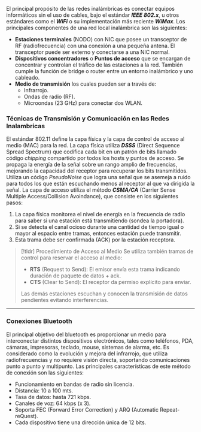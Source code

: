 El principal propósito de las redes inalámbricas es conectar equipos informáticos sin el uso de cables, bajo el estándar ***IEEE 802.x***, u otros estándares como el ***WiFi*** o su implementación más reciente ***WiMax***.
Los principales componentes de una red local inalámbrica son las siguientes:
- **Estaciones terminales** (NODO) con NIC que posee un transceptor de RF (radiofrecuencia) con una conexión a una pequeña antena. El transceptor puede ser externo y conectarse a una NIC normal.
- **Dispositivos concentradores** o **Puntos de acceso** que se encargan de concentrar y controlan el tráfico de las estaciones a la red. También cumple la función de bridge o router entre un entorno inalámbrico y uno cableado.
- **Medio de transmisión** los cuales pueden ser a través de:
	- Infrarrojo.
	- Ondas de radio (RF).
	- Microondas (23 GHz) para conectar dos WLAN.

### Técnicas de Transmisión y Comunicación en las Redes Inalambricas

El estándar 802.11 define la capa física y la capa de control de acceso al medio (MAC) para la red. La capa física utiliza ***DSSS*** (Direct Sequence Spread Spectrum) que codifica cada bit en un patrón de bits llamado código *chipping* compartido por todos los hosts y puntos de acceso. Se propaga la energía de la señal sobre un rango amplio de frecuencias, mejorando la capacidad del receptor para recuperar los bits transmitidos. Utiliza un código *PseudoNoise* que logra una señal que se asemeja a ruido para todos los que están escuchando menos al receptor al que va dirigida la señal.
La capa de acceso utiliza el método ***CSMA/CA*** (Carrier Sense Multiple Access/Collision Avoindance), que consiste en los siguientes pasos:
1. La capa física monitorea el nivel de energía en la frecuencia de radio para saber si una estación está transmitiendo (sondea la portadora).
2. Si se detecta el canal ocioso durante una cantidad de tiempo igual o mayor al espacio entre tramas, entonces estación puede transmitir.
3. Esta trama debe ser confirmada (ACK) por la estación receptora.

>[!tldr] Procedimiento de Acceso al Medio
>Se utiliza también tramas de control para reservar el acceso al medio:
>- **RTS** (Request to Send): El emisor envía esta trama indicando duración de paquete de datos + ack.
>- **CTS** (Clear to Send): El receptor da permiso explícito para enviar.
>
>Las demás estaciones escuchan y conocen la transmisión de datos pendientes evitando interferencias.

---

### Conexiones Bluetooth

El principal objetivo del bluetooth es proporcionar un medio para interconectar distintos dispositivos electrónicos, tales como teléfonos, PDA, cámaras, impresoras, teclado, mouse, sistemas de alarma, etc. Es considerado como la evolución y mejora del infrarrojo, que utiliza radiofrecuencias y no requiere visión directa, soportando comunicaciones punto a punto y multipunto.
Las principales características de este método de conexión son las siguientes:
- Funcionamiento en bandas de radio sin licencia.
- Distancia: 10 a 100 mts.
- Tasa de datos: hasta 721 kbps.
- Canales de voz: 64 kbps (x 3).
- Soporta FEC (Forward Error Correction) y ARQ (Automatic Repeat-reQuest).
- Cada dispositivo tiene una dirección única de 12 bits.

